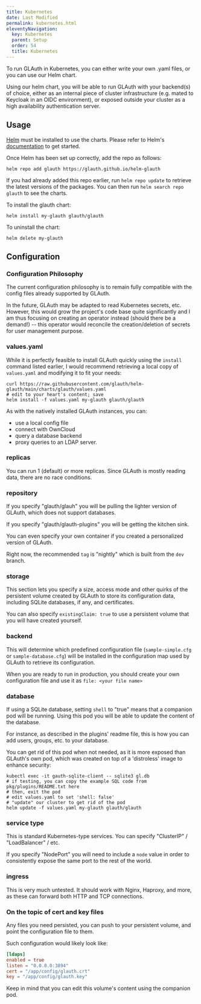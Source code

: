 ```yaml
---
title: Kubernetes
date: Last Modified 
permalink: kubernetes.html
eleventyNavigation:
  key: Kubernetes
  parent: Setup
  order: 54
  title: Kubernetes
---
```

To run GLAuth in Kubernetes, you can either write your own .yaml files, or you can use our Helm chart.

Using our helm chart, you will be able to run GLAuth with your backend(s) of choice, either as an internal piece of cluster infrastructure  (e.g. mated to Keycloak in an OIDC environment), or exposed outside your cluster as a high availability authentication server.

## Usage

[Helm](https://helm.sh) must be installed to use the charts.  Please refer to
Helm's [documentation](https://helm.sh/docs) to get started.

Once Helm has been set up correctly, add the repo as follows:

``` shell
helm repo add glauth https://glauth.github.io/helm-glauth
```

If you had already added this repo earlier, run `helm repo update` to retrieve
the latest versions of the packages.  You can then run `helm search repo
glauth` to see the charts.

To install the glauth chart:

``` shell
helm install my-glauth glauth/glauth
```

To uninstall the chart:

``` shell
helm delete my-glauth
```

## Configuration

### Configuration Philosophy

The current configuration philosophy is to remain fully compatible with the config files already supported by GLAuth.

In the future, GLAuth may be adapted to read Kubernetes secrets, etc. However, this would grow the project's code base quite significantly and I am thus focusing on creating an operator instead (should there be a demand!) -- this operator would reconcile the creation/deletion of secrets for user management purpose.

### values.yaml

While it is perfectly feasible to install GLAuth quickly using the `install` command listed earlier, I would recommend retrieving a local copy of `values.yaml` and modifying it to fit your needs:

``` shell
curl https://raw.githubusercontent.com/glauth/helm-glauth/main/charts/glauth/values.yaml
# edit to your heart's content; save
helm install -f values.yaml my-glauth glauth/glauth
```

As with the natively installed GLAuth instances, you can:

- use a local config file
- connect with OwnCloud
- query a database backend
- proxy queries to an LDAP server.

### replicas

You can run 1 (default) or more replicas. Since GLAuth is mostly reading data, there are no race conditions.

### repository

If you specify "glauth/glauh" you will be pulling the lighter version of GLAuth, which does not support databases.

If you specify "glauth/glauth-plugins" you will be getting the kitchen sink.

You can even specify your own container if you created a personalized version of GLAuth.

Right now, the recommended `tag` is "nightly" which is built from the `dev` branch.

### storage

This section lets you specify a size, access mode and other quirks of the persistent volume created by GLAuth to store its configuration data, including SQLite databases, if any, and certificates.

You can also specify `existingClaim: true` to use a persistent volume that you will have created yourself.

### backend

This will determine which predefined configuration file (`sample-simple.cfg` or `sample-database.cfg`) will be installed in the configuration map used by GLAuth to retrieve its configuration.

When you are ready to run in production, you should create your own configuration file and use it as `file: <your file name>`

### database

If using a SQLite database, setting `shell` to "true" means that a companion pod will be running. Using this pod you will be able to update the content of the database.

For instance, as described in the plugins' readme file, this is how you can add users, groups, etc. to your database.

You can get rid of this pod when not needed, as it is more exposed than GLAuth's own pod, which was created on top of a 'distroless' image to enhance security:

``` shell
kubectl exec -it gauth-sqlite-client -- sqlite3 gl.db
# if testing, you can copy the example SQL code from pkg/plugins/README.txt here
# then, exit the pod
# edit values.yaml to set 'shell: false'
# "update" our cluster to get rid of the pod
helm update -f values.yaml my-glauth glauth/glauth
```

### service type

This is standard Kubernetes-type services. You can specify "ClusterIP" / "LoadBalancer" / etc.

If you specify "NodePort" you will need to include a `node` value in order to consistently expose the same port to the rest of the world.

### ingress

This is very much untested. It should work with Nginx, Haproxy, and more, as these can forward both HTTP and TCP connections.

### On the topic of cert and key files

Any files you need persisted, you can push to your persistent volume, and point the configuration file to them.

Such configuration would likely look like:

``` toml
[ldaps]
enabled = true
listen = "0.0.0.0:3894"
cert = "/app/config/glauth.crt"
key = "/app/config/glauth.key"
```

Keep in mind that you can edit this volume's content using the companion pod.







